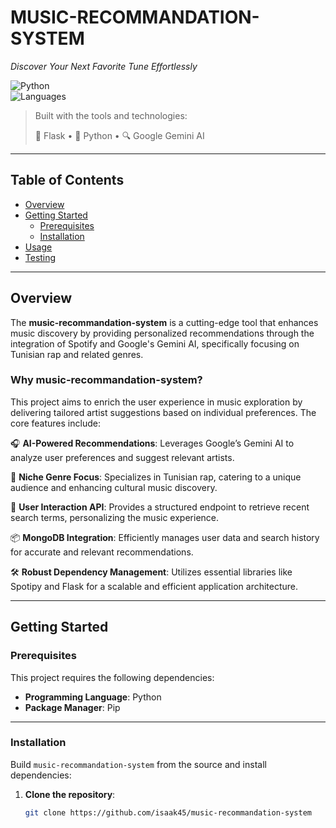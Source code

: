 # MUSIC-RECOMMANDATION-SYSTEM

*Discover Your Next Favorite Tune Effortlessly*

![Python](https://img.shields.io/badge/python-100%25-blue)  
![Languages](https://img.shields.io/github/languages/top/isaak45/music-recommandation-system)

> Built with the tools and technologies:
>
> 🧪 Flask • 🐍 Python • 🔍 Google Gemini AI

---

## Table of Contents

- [Overview](#overview)
- [Getting Started](#getting-started)
  - [Prerequisites](#prerequisites)
  - [Installation](#installation)
- [Usage](#usage)
- [Testing](#testing)

---

## Overview

The **music-recommandation-system** is a cutting-edge tool that enhances music discovery by providing personalized recommendations through the integration of Spotify and Google's Gemini AI, specifically focusing on Tunisian rap and related genres.

### Why music-recommandation-system?

This project aims to enrich the user experience in music exploration by delivering tailored artist suggestions based on individual preferences. The core features include:

🎧 **AI-Powered Recommendations**: Leverages Google’s Gemini AI to analyze user preferences and suggest relevant artists.

🎤 **Niche Genre Focus**: Specializes in Tunisian rap, catering to a unique audience and enhancing cultural music discovery.

🧠 **User Interaction API**: Provides a structured endpoint to retrieve recent search terms, personalizing the music experience.

📦 **MongoDB Integration**: Efficiently manages user data and search history for accurate and relevant recommendations.

🛠️ **Robust Dependency Management**: Utilizes essential libraries like Spotipy and Flask for a scalable and efficient application architecture.

---

## Getting Started

### Prerequisites

This project requires the following dependencies:

- **Programming Language**: Python
- **Package Manager**: Pip

---

### Installation

Build `music-recommandation-system` from the source and install dependencies:

1. **Clone the repository**:

   ```bash
   git clone https://github.com/isaak45/music-recommandation-system

